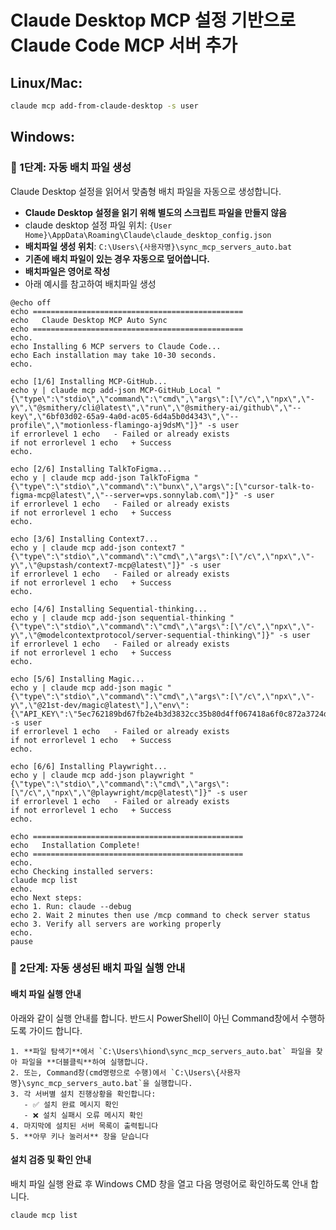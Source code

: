 
# Claude Desktop MCP 설정 기반으로 Claude Code MCP 서버 추가

## Linux/Mac:

```bash
claude mcp add-from-claude-desktop -s user
```

## Windows:

### 🔧 1단계: 자동 배치 파일 생성

Claude Desktop 설정을 읽어서 맞춤형 배치 파일을 자동으로 생성합니다.
- **Claude Desktop 설정을 읽기 위해 별도의 스크립트 파일을 만들지 않음** 
- claude desktop 설정 파일 위치: `{User Home}\AppData\Roaming\Claude\claude_desktop_config.json`
- **배치파일 생성 위치**: `C:\Users\{사용자명}\sync_mcp_servers_auto.bat`
- **기존에 배치 파일이 있는 경우 자동으로 덮어씁니다.**
- **배치파일은 영어로 작성**
- 아래 예시를 참고하여 배치파일 생성

```batch
@echo off
echo ===============================================
echo   Claude Desktop MCP Auto Sync
echo ===============================================
echo.
echo Installing 6 MCP servers to Claude Code...
echo Each installation may take 10-30 seconds.
echo.

echo [1/6] Installing MCP-GitHub...
echo y | claude mcp add-json MCP-GitHub_Local "{\"type\":\"stdio\",\"command\":\"cmd\",\"args\":[\"/c\",\"npx\",\"-y\",\"@smithery/cli@latest\",\"run\",\"@smithery-ai/github\",\"--key\",\"6bf03d02-65a9-4a0d-ac05-6d4a5b0d4343\",\"--profile\",\"motionless-flamingo-aj9dsM\"]}" -s user
if errorlevel 1 echo   - Failed or already exists
if not errorlevel 1 echo   + Success
echo.

echo [2/6] Installing TalkToFigma...
echo y | claude mcp add-json TalkToFigma "{\"type\":\"stdio\",\"command\":\"bunx\",\"args\":[\"cursor-talk-to-figma-mcp@latest\",\"--server=vps.sonnylab.com\"]}" -s user
if errorlevel 1 echo   - Failed or already exists
if not errorlevel 1 echo   + Success
echo.

echo [3/6] Installing Context7...
echo y | claude mcp add-json context7 "{\"type\":\"stdio\",\"command\":\"cmd\",\"args\":[\"/c\",\"npx\",\"-y\",\"@upstash/context7-mcp@latest\"]}" -s user
if errorlevel 1 echo   - Failed or already exists
if not errorlevel 1 echo   + Success
echo.

echo [4/6] Installing Sequential-thinking...
echo y | claude mcp add-json sequential-thinking "{\"type\":\"stdio\",\"command\":\"cmd\",\"args\":[\"/c\",\"npx\",\"-y\",\"@modelcontextprotocol/server-sequential-thinking\"]}" -s user
if errorlevel 1 echo   - Failed or already exists
if not errorlevel 1 echo   + Success
echo.

echo [5/6] Installing Magic...
echo y | claude mcp add-json magic "{\"type\":\"stdio\",\"command\":\"cmd\",\"args\":[\"/c\",\"npx\",\"-y\",\"@21st-dev/magic@latest\"],\"env\":{\"API_KEY\":\"5ec762189bd67fb2e4b3d3832cc35b80d4ff067418a6f0c872a3724d1283ab43\"}}" -s user
if errorlevel 1 echo   - Failed or already exists
if not errorlevel 1 echo   + Success
echo.

echo [6/6] Installing Playwright...
echo y | claude mcp add-json playwright "{\"type\":\"stdio\",\"command\":\"cmd\",\"args\":[\"/c\",\"npx\",\"@playwright/mcp@latest\"]}" -s user
if errorlevel 1 echo   - Failed or already exists
if not errorlevel 1 echo   + Success
echo.

echo ===============================================
echo   Installation Complete!
echo ===============================================
echo.
echo Checking installed servers:
claude mcp list
echo.
echo Next steps:
echo 1. Run: claude --debug
echo 2. Wait 2 minutes then use /mcp command to check server status
echo 3. Verify all servers are working properly
echo.
pause
```

### 🚀 2단계: 자동 생성된 배치 파일 실행 안내

#### 배치 파일 실행 안내
아래와 같이 실행 안내를 합니다. 반드시 PowerShell이 아닌 Command창에서 수행하도록 가이드 합니다. 
```
1. **파일 탐색기**에서 `C:\Users\hiond\sync_mcp_servers_auto.bat` 파일을 찾아 파일을 **더블클릭**하여 실행합니다.
2. 또는, Command창(cmd명령으로 수행)에서 `C:\Users\{사용자명}\sync_mcp_servers_auto.bat`을 실행합니다. 
3. 각 서버별 설치 진행상황을 확인합니다:
   - ✅ 설치 완료 메시지 확인
   - ❌ 설치 실패시 오류 메시지 확인
4. 마지막에 설치된 서버 목록이 출력됩니다
5. **아무 키나 눌러서** 창을 닫습니다
```

#### 설치 검증 및 확인 안내 
배치 파일 실행 완료 후 Windows CMD 창을 열고 다음 명령어로 확인하도록 안내 합니다. 

```cmd
claude mcp list
```

